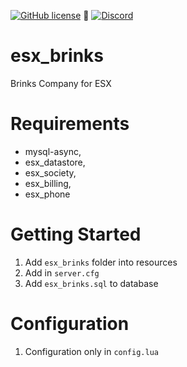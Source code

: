 [![GitHub license](https://img.shields.io/github/license/Artnod-FiveM-Mods/esx_brinks.svg)](https://github.com/Artnod-FiveM-Mods/esx_brinks/blob/master/LICENSE) :small_blue_diamond: 
[![Discord](https://img.shields.io/discord/436197783331012629.svg)](https://discord.gg/u7dj7Ja)  

# esx_brinks

Brinks Company for ESX

# Requirements

  - mysql-async,
  - esx_datastore,
  - esx_society,
  - esx_billing,
  - esx_phone

# Getting Started

1. Add ``esx_brinks`` folder into resources
2. Add in ``server.cfg``
3. Add ``esx_brinks.sql`` to database

# Configuration

1. Configuration only in ``config.lua``
